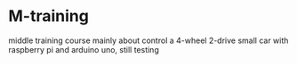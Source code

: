 M-training
==========

middle training course mainly about control a 4-wheel 2-drive small car with raspberry pi and arduino uno, still testing
